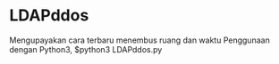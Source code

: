 # LDAPddos

Mengupayakan cara terbaru menembus ruang dan waktu
Penggunaan dengan Python3, $python3 LDAPddos.py
